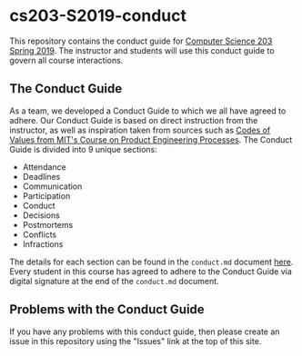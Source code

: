 # cs203-S2019-conduct

This repository contains the conduct guide for [Computer Science 203 Spring
2019](https://www.gregorykapfhammer.com/teaching/cs203S2019/). The instructor
and students will use this conduct guide to govern all course interactions.

## The Conduct Guide

As a team, we developed a Conduct Guide to which we all have agreed to adhere.
Our Conduct Guide is based on direct instruction from the instructor, as well as
inspiration taken from sources such as [Codes of Values from MIT's Course on
Product Engineering
Processes](http://web.mit.edu/2.009/www/codeOfEthics/codeOfEthics.html).
The Conduct Guide is divided into 9 unique sections:

* Attendance
* Deadlines
* Communication
* Participation
* Conduct
* Decisions
* Postmortems
* Conflicts
* Infractions

The details for each section can be found in the `conduct.md` document
[here](conduct.md). Every student in this course has agreed to adhere to the
Conduct Guide via digital signature at the end of the `conduct.md` document.

## Problems with the Conduct Guide

If you have any problems with this conduct guide, then please create an issue
in this repository using the "Issues" link at the top of this site.
